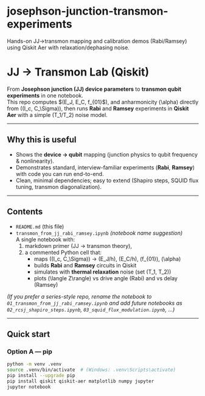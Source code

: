 # josephson-junction-transmon-experiments
Hands-on JJ→transmon mapping and calibration demos (Rabi/Ramsey) using Qiskit Aer with relaxation/dephasing noise.

# JJ → Transmon Lab (Qiskit)

From **Josephson junction (JJ) device parameters** to **transmon qubit experiments** in one notebook.  
This repo computes \$(E_J, E_C, f_{01}$\), and anharmonicity \(\alpha\) directly from \((I_c, C_\Sigma)\), then runs **Rabi** and **Ramsey** experiments in **Qiskit Aer** with a simple \(T_1/T_2\) noise model.

---

## Why this is useful
- Shows the **device → qubit** mapping (junction physics to qubit frequency & nonlinearity).
- Demonstrates standard, interview-familiar experiments (**Rabi**, **Ramsey**) with code you can run end-to-end.
- Clean, minimal dependencies; easy to extend (Shapiro steps, SQUID flux tuning, transmon diagonalization).

---

## Contents
- `README.md` (this file)
- `transmon_from_jj_rabi_ramsey.ipynb` *(notebook name suggestion)*  
  A single notebook with:
  1) markdown primer (JJ → transmon theory),  
  2) a commented Python cell that:
     - maps \((I_c, C_\Sigma)\) → \(E_J/h\), \(E_C/h\), \(f_{01}\), \(\alpha\)  
     - builds **Rabi** and **Ramsey** circuits in Qiskit  
     - simulates with **thermal relaxation** noise (set \(T_1, T_2\))  
     - plots \(\langle Z\rangle\) vs drive angle (Rabi) and vs delay (Ramsey)

*(If you prefer a series-style repo, rename the notebook to `01_transmon_from_jj_rabi_ramsey.ipynb` and add future notebooks as `02_rcsj_shapiro_steps.ipynb`, `03_squid_flux_modulation.ipynb`, …)*

---

## Quick start

### Option A — pip
```bash
python -m venv .venv
source .venv/bin/activate  # (Windows: .venv\Scripts\activate)
pip install --upgrade pip
pip install qiskit qiskit-aer matplotlib numpy jupyter
jupyter notebook

